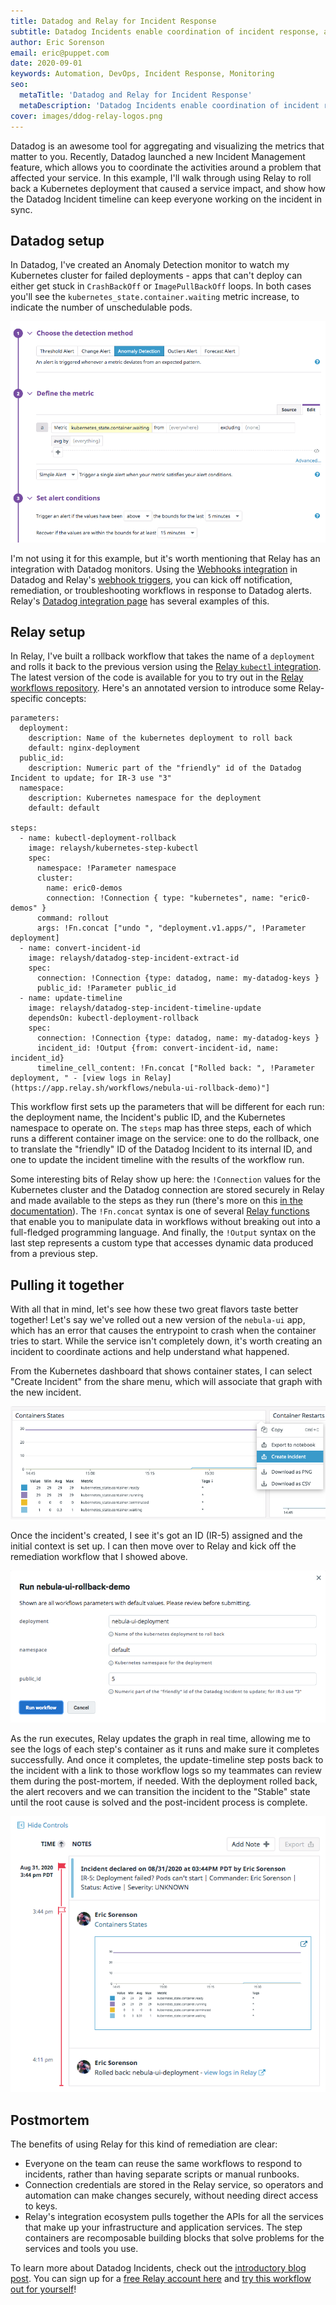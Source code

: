 ```yaml
---
title: Datadog and Relay for Incident Response
subtitle: Datadog Incidents enable coordination of incident response, and Relay is here to help.
author: Eric Sorenson
email: eric@puppet.com
date: 2020-09-01
keywords: Automation, DevOps, Incident Response, Monitoring
seo:
  metaTitle: 'Datadog and Relay for Incident Response'
  metaDescription: 'Datadog Incidents enable coordination of incident response, and Relay is here to help.'
cover: images/ddog-relay-logos.png
---
```



Datadog is an awesome tool for aggregating and visualizing the metrics that matter to you. Recently, Datadog launched a new Incident Management feature, which allows you to coordinate the activities around a problem that affected your service. In this example, I'll walk through using Relay to roll back a Kubernetes deployment that caused a service impact, and show how the Datadog Incident timeline can keep everyone working on the incident in sync.

## Datadog setup

In Datadog, I've created an Anomaly Detection monitor to watch my Kubernetes cluster for failed deployments - apps that can't deploy can either get stuck in `CrashBackOff` or `ImagePullBackOff` loops. In both cases you'll see the `kubernetes_state.container.waiting` metric increase, to indicate the number of unschedulable pods. 

![Datadog monitor configuration](images/ddog-1-monitor.png)

I'm not using it for this example, but it's worth mentioning that Relay has an integration with Datadog monitors. Using the [Webhooks integration](https://docs.datadoghq.com/integrations/webhooks/) in Datadog and Relay's [webhook triggers](https://relay.sh/docs/using-workflows/using-triggers/), you can kick off notification, remediation, or troubleshooting workflows in response to Datadog alerts. Relay's [Datadog integration page](https://relay.sh/integrations/datadog/) has several examples of this.

## Relay setup

In Relay, I've built a rollback workflow that takes the name of a `deployment` and rolls it back to the previous version using the [Relay `kubectl` integration](https://github.com/relay-integrations/relay-kubernetes/tree/master/steps/kubernetes-step-kubectl). The latest version of the code is available for you to try out in the [Relay workflows repository](https://github.com/puppetlabs/relay-workflows/tree/master/datadog-k8s-rollback). Here's an annotated version to introduce some Relay-specific concepts:

```
parameters:
  deployment:
    description: Name of the kubernetes deployment to roll back
    default: nginx-deployment
  public_id:
    description: Numeric part of the "friendly" id of the Datadog Incident to update; for IR-3 use "3"
  namespace:
    description: Kubernetes namespace for the deployment
    default: default

steps:
  - name: kubectl-deployment-rollback
    image: relaysh/kubernetes-step-kubectl
    spec:
      namespace: !Parameter namespace
      cluster:
        name: eric0-demos
        connection: !Connection { type: "kubernetes", name: "eric0-demos" }
      command: rollout
      args: !Fn.concat ["undo ", "deployment.v1.apps/", !Parameter deployment]
  - name: convert-incident-id
    image: relaysh/datadog-step-incident-extract-id
    spec:
      connection: !Connection {type: datadog, name: my-datadog-keys }
      public_id: !Parameter public_id
  - name: update-timeline
    image: relaysh/datadog-step-incident-timeline-update
    dependsOn: kubectl-deployment-rollback
    spec:
      connection: !Connection {type: datadog, name: my-datadog-keys }
      incident_id: !Output {from: convert-incident-id, name: incident_id}
      timeline_cell_content: !Fn.concat ["Rolled back: ", !Parameter deployment, " - [view logs in Relay](https://app.relay.sh/workflows/nebula-ui-rollback-demo)"]
```

This workflow first sets up the parameters that will be different for each run: the deployment name, the Incident's public ID, and the Kubernetes namespace to operate on. The `steps` map has three steps, each of which runs a different container image on the service: one to do the rollback, one to translate the "friendly" ID of the Datadog Incident to its internal ID, and one to update the incident timeline with the results of the workflow run.

Some interesting bits of Relay show up here: the `!Connection` values for the Kubernetes cluster and the Datadog connection are stored securely in Relay and made available to the steps as they run (there's more on this [in the documentation](https://relay.sh/docs/using-workflows/managing-secrets/#implementation-details)). The `!Fn.concat` syntax is one of several [Relay functions](https://relay.sh/docs/reference/relay-functions/) that enable you to manipulate data in workflows without breaking out into a full-fledged programming language. And finally, the `!Output` syntax on the last step represents a custom type that accesses dynamic data produced from a previous step.

## Pulling it together

With all that in mind, let's see how these two great flavors taste better together! Let's say we've rolled out a new version of the `nebula-ui` app, which has an error that causes the entrypoint to crash when the container tries to start. While the service isn't completely down, it's worth creating an incident to coordinate actions and help understand what happened.

From the Kubernetes dashboard that shows container states, I can select "Create Incident" from the share menu, which will associate that graph with the new incident.

![Datadog state time-series graph](images/ddog-2-state.png)

Once the incident's created, I see it's got an ID (IR-5) assigned and the initial context is set up. I can then move over to Relay and kick off the remediation workflow that I showed above. 

![Relay workflow run](images/ddog-3-run.png)

As the run executes, Relay updates the graph in real time, allowing me to see the logs of each step's container as it runs and make sure it completes successfully. And once it completes, the update-timeline step posts back to the incident with a link to those workflow logs so my teammates can review them during the post-mortem, if needed. With the deployment rolled back, the alert recovers and we can transition the incident to the "Stable" state until the root cause is solved and the post-incident process is complete.

![Incident timeline updated](images/ddog-4-incident.png)

## Postmortem

The benefits of using Relay for this kind of remediation are clear: 
* Everyone on the team can reuse the same workflows to respond to incidents, rather than having separate scripts or manual runbooks.
* Connection credentials are stored in the Relay service, so operators and automation can make changes securely, without needing direct access to keys.
* Relay's integration ecosystem pulls together the APIs for all the services that make up your infrastructure and application services. The step containers are recomposable building blocks that solve problems for the services and tools you use.

To learn more about Datadog Incidents, check out the [introductory blog post](https://www.datadoghq.com/blog/incident-response-with-datadog/). You can sign up for a [free Relay account here](https://app.relay.sh/signup) and [try this workflow out for yourself](https://relay.sh/workflows/datadog-k8s-rollback)!